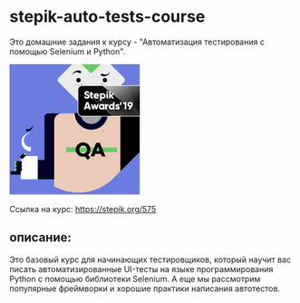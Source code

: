 ﻿# stepik-auto-tests-course
 Это домашние задания к курсу - "Автоматизация тестирования с помощью Selenium и Python".
 
 
[![Автоматизация тестирования с помощью Selenium и Python](/logo.png)](https://stepik.org/575)

Ссылка на курс: https://stepik.org/575


## описание:
Это базовый курс для начинающих тестировщиков, который научит вас писать автоматизированные UI-тесты на языке программирования Python с помощью библиотеки Selenium. А еще мы рассмотрим популярные фреймворки и хорошие практики написания автотестов.
